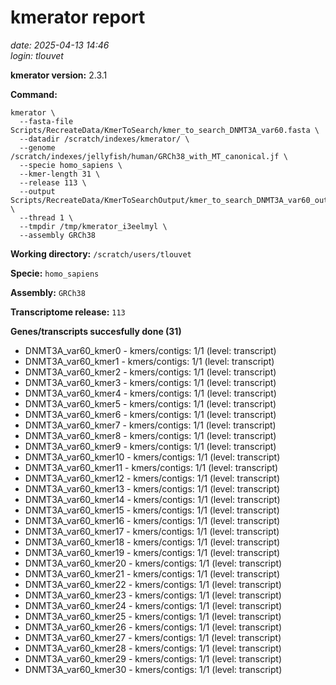# kmerator report
*date: 2025-04-13 14:46*  
*login: tlouvet*

**kmerator version:** 2.3.1

**Command:**

```
kmerator \
  --fasta-file Scripts/RecreateData/KmerToSearch/kmer_to_search_DNMT3A_var60.fasta \
  --datadir /scratch/indexes/kmerator/ \
  --genome /scratch/indexes/jellyfish/human/GRCh38_with_MT_canonical.jf \
  --specie homo_sapiens \
  --kmer-length 31 \
  --release 113 \
  --output Scripts/RecreateData/KmerToSearchOutput/kmer_to_search_DNMT3A_var60_output \
  --thread 1 \
  --tmpdir /tmp/kmerator_i3eelmyl \
  --assembly GRCh38
```

**Working directory:** `/scratch/users/tlouvet`

**Specie:** `homo_sapiens`

**Assembly:** `GRCh38`

**Transcriptome release:** `113`

**Genes/transcripts succesfully done (31)**

- DNMT3A_var60_kmer0 - kmers/contigs: 1/1 (level: transcript)
- DNMT3A_var60_kmer1 - kmers/contigs: 1/1 (level: transcript)
- DNMT3A_var60_kmer2 - kmers/contigs: 1/1 (level: transcript)
- DNMT3A_var60_kmer3 - kmers/contigs: 1/1 (level: transcript)
- DNMT3A_var60_kmer4 - kmers/contigs: 1/1 (level: transcript)
- DNMT3A_var60_kmer5 - kmers/contigs: 1/1 (level: transcript)
- DNMT3A_var60_kmer6 - kmers/contigs: 1/1 (level: transcript)
- DNMT3A_var60_kmer7 - kmers/contigs: 1/1 (level: transcript)
- DNMT3A_var60_kmer8 - kmers/contigs: 1/1 (level: transcript)
- DNMT3A_var60_kmer9 - kmers/contigs: 1/1 (level: transcript)
- DNMT3A_var60_kmer10 - kmers/contigs: 1/1 (level: transcript)
- DNMT3A_var60_kmer11 - kmers/contigs: 1/1 (level: transcript)
- DNMT3A_var60_kmer12 - kmers/contigs: 1/1 (level: transcript)
- DNMT3A_var60_kmer13 - kmers/contigs: 1/1 (level: transcript)
- DNMT3A_var60_kmer14 - kmers/contigs: 1/1 (level: transcript)
- DNMT3A_var60_kmer15 - kmers/contigs: 1/1 (level: transcript)
- DNMT3A_var60_kmer16 - kmers/contigs: 1/1 (level: transcript)
- DNMT3A_var60_kmer17 - kmers/contigs: 1/1 (level: transcript)
- DNMT3A_var60_kmer18 - kmers/contigs: 1/1 (level: transcript)
- DNMT3A_var60_kmer19 - kmers/contigs: 1/1 (level: transcript)
- DNMT3A_var60_kmer20 - kmers/contigs: 1/1 (level: transcript)
- DNMT3A_var60_kmer21 - kmers/contigs: 1/1 (level: transcript)
- DNMT3A_var60_kmer22 - kmers/contigs: 1/1 (level: transcript)
- DNMT3A_var60_kmer23 - kmers/contigs: 1/1 (level: transcript)
- DNMT3A_var60_kmer24 - kmers/contigs: 1/1 (level: transcript)
- DNMT3A_var60_kmer25 - kmers/contigs: 1/1 (level: transcript)
- DNMT3A_var60_kmer26 - kmers/contigs: 1/1 (level: transcript)
- DNMT3A_var60_kmer27 - kmers/contigs: 1/1 (level: transcript)
- DNMT3A_var60_kmer28 - kmers/contigs: 1/1 (level: transcript)
- DNMT3A_var60_kmer29 - kmers/contigs: 1/1 (level: transcript)
- DNMT3A_var60_kmer30 - kmers/contigs: 1/1 (level: transcript)
